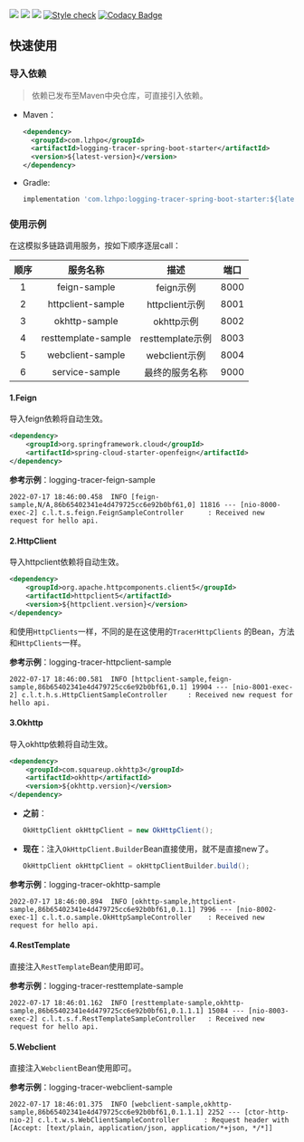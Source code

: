 ![](https://img.shields.io/badge/JDK-1.8+-success.svg)
![](https://maven-badges.herokuapp.com/maven-central/com.lzhpo/logging-tracer-spring-boot-starter/badge.svg?color=blueviolet)
![](https://img.shields.io/:license-Apache2-orange.svg)
[![Style check](https://github.com/lzhpo/logging-tracer-spring-boot-starter/actions/workflows/style-check.yml/badge.svg)](https://github.com/lzhpo/logging-tracer-spring-boot-starter/actions/workflows/style-check.yml)
[![Codacy Badge](https://app.codacy.com/project/badge/Grade/51f27097abaf4fb891f11d7eb06241fe)](https://www.codacy.com?utm_source=github.com&amp;utm_medium=referral&amp;utm_content=lzhpo/logging-tracer-spring-boot-starter&amp;utm_campaign=Badge_Grade)

## 快速使用

### 导入依赖

> 依赖已发布至Maven中央仓库，可直接引入依赖。

- Maven：
  ```xml
  <dependency>
    <groupId>com.lzhpo</groupId>
    <artifactId>logging-tracer-spring-boot-starter</artifactId>
    <version>${latest-version}</version>
  </dependency>
  ```
- Gradle:
  ```groovy
  implementation 'com.lzhpo:logging-tracer-spring-boot-starter:${latest-version}'
  ```

### 使用示例

在这模拟多链路调用服务，按如下顺序逐层call：

| 顺序 |      服务名称       |       描述       | 端口 |
| :--: | :-----------------: | :--------------: | :--: |
|  1   |    feign-sample     |    feign示例     | 8000 |
|  2   |  httpclient-sample  |  httpclient示例  | 8001 |
|  3   |    okhttp-sample    |    okhttp示例    | 8002 |
|  4   | resttemplate-sample | resttemplate示例 | 8003 |
|  5   |  webclient-sample   |  webclient示例   | 8004 |
|  6   |   service-sample    |  最终的服务名称  | 9000 |

#### 1.Feign

导入feign依赖将自动生效。

```xml
<dependency>
    <groupId>org.springframework.cloud</groupId>
    <artifactId>spring-cloud-starter-openfeign</artifactId>
</dependency>
```

**参考示例**：logging-tracer-feign-sample

```shell
2022-07-17 18:46:00.458  INFO [feign-sample,N/A,86b65402341e4d479725cc6e92b0bf61,0] 11816 --- [nio-8000-exec-2] c.l.t.s.feign.FeignSampleController      : Received new request for hello api.
```

#### 2.HttpClient

导入httpclient依赖将自动生效。

```xml
<dependency>
    <groupId>org.apache.httpcomponents.client5</groupId>
    <artifactId>httpclient5</artifactId>
    <version>${httpclient.version}</version>
</dependency>
```

和使用`HttpClients`一样，不同的是在这使用的`TracerHttpClients` 的Bean，方法和`HttpClients`一样。

**参考示例**：logging-tracer-httpclient-sample

```shell
2022-07-17 18:46:00.581  INFO [httpclient-sample,feign-sample,86b65402341e4d479725cc6e92b0bf61,0.1] 19904 --- [nio-8001-exec-2] c.l.t.h.s.HttpClientSampleController     : Received new request for hello api.
```

#### 3.Okhttp

导入okhttp依赖将自动生效。

```xml
<dependency>
    <groupId>com.squareup.okhttp3</groupId>
    <artifactId>okhttp</artifactId>
    <version>${okhttp.version}</version>
</dependency>
```

- **之前**：

  ```java
  OkHttpClient okHttpClient = new OkHttpClient();
  ```

- **现在**：注入`OkHttpClient.Builder`Bean直接使用，就不是直接new了。

  ```java
  OkHttpClient okHttpClient = okHttpClientBuilder.build();
  ```

**参考示例**：logging-tracer-okhttp-sample

```shell
2022-07-17 18:46:00.894  INFO [okhttp-sample,httpclient-sample,86b65402341e4d479725cc6e92b0bf61,0.1.1] 7996 --- [nio-8002-exec-1] c.l.t.o.sample.OkHttpSampleController    : Received new request for hello api.
```

#### 4.RestTemplate

直接注入`RestTemplate`Bean使用即可。

**参考示例**：logging-tracer-resttemplate-sample

```shell
2022-07-17 18:46:01.162  INFO [resttemplate-sample,okhttp-sample,86b65402341e4d479725cc6e92b0bf61,0.1.1.1] 15084 --- [nio-8003-exec-2] c.l.t.s.f.RestTemplateSampleController   : Received new request for hello api.
```

#### 5.Webclient

直接注入`Webclient`Bean使用即可。

**参考示例**：logging-tracer-webclient-sample

```shell
2022-07-17 18:46:01.375  INFO [webclient-sample,okhttp-sample,86b65402341e4d479725cc6e92b0bf61,0.1.1.1] 2252 --- [ctor-http-nio-2] c.l.t.w.s.WebClientSampleController      : Request header with [Accept: [text/plain, application/json, application/*+json, */*]]
```